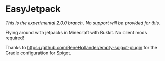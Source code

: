 EasyJetpack
===========

*This is the experimental 2.0.0 branch. No support will be provided for this.*

Flying around with jetpacks in Minecraft with Bukkit. No client mods required!

Thanks to https://github.com/ReneHollander/empty-spigot-plugin for the Gradle
 configuration for Spigot.